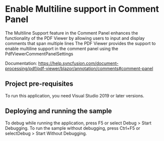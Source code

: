 # Enable Multiline support in Comment Panel
The Multiline Support feature in the Comment Panel enhances the functionality of the PDF Viewer by allowing users to input and display comments that span multiple lines
The PDF Viewer provides the support to enable multiline support in the comment panel using the PdfViewerCommentPanelSettings

Documentation: https://help.syncfusion.com/document-processing/pdf/pdf-viewer/blazor/annotation/comments#comment-panel

## Project pre-requisites
To run this application, you need Visual Studio 2019 or later versions.

## Deploying and running the sample
To debug while running the application, press F5 or select Debug > Start Debugging. To run the sample without debugging, press Ctrl+F5 or selectDebug > Start Without Debugging.